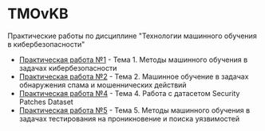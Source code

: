 # TMOvKB
Практические работы по дисциплине "Технологии машинного обучения в кибербезопасности"

- [Практическая работа №1](./Практическая%20работа%201/) - Тема 1. Методы машинного обучения в задачах кибербезопасности
- [Практическая работа №2](./Практическая%20работа%202/) - Тема 2. Машинное обучение в задачах обнаружения спама и мошеннических действий
- [Практическая работа №4](./Практическая%20работа%204/) - Тема 4. Работа с датасетом Security Patches Dataset
- [Практическая работа №5](./Практическая%20работа%205/) - Тема 5. Методы машинного обучения в задачах тестирования на проникновение и поиска уязвимостей
